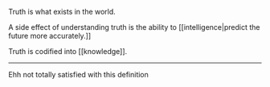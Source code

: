
Truth is what exists in the world. 

A side effect of understanding truth is the ability to [[intelligence|predict the future more accurately.]]

Truth is codified into [[knowledge]].

---
Ehh not totally satisfied with this definition